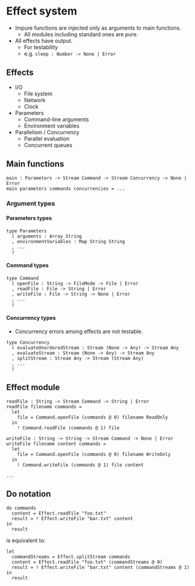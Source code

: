 # Effect system

- Impure functions are injected only as arguments to main functions.
  - All modules including standard ones are pure.
- All effects have output.
  - For testability
  - e.g. `sleep : Number -> None | Error`

## Effects

- I/O
  - File system
  - Network
  - Clock
- Parameters
  - Command-line arguments
  - Environment variables
- Parallelism / Concurrency
  - Parallel evaluation
  - Concurrent queues

## Main functions

```
main : Parameters -> Stream Command -> Stream Concurrency -> None | Error
main parameters commands concurrencies = ...
```

### Argument types

#### Parameters types

```
type Parameters
  ( arguments : Array String
  , environmentVariables : Map String String
  , ...
  )
```

#### Command types

```
type Command
  ( openFile : String -> FileMode -> File | Error
  , readFile : File -> String | Error
  , writeFile : File -> String -> None | Error
  , ...
  )
```

#### Concurrency types

- Concurrency errors among effects are not testable.

```
type Concurrency
  ( evaluateUnorderedStream : Stream (None -> Any) -> Stream Any
  , evaluateStream : Stream (None -> Any) -> Stream Any
  , splitStream : Stream Any -> Stream (Stream Any)
  , ...
  )
```

## Effect module

```
readFile : String -> Stream Command -> String | Error
readFile filename commands =
  let
    file = Command.openFile (commands @ 0) filename ReadOnly
  in
    ! Command.readFile (commands @ 1) file

writeFile : String -> String -> Stream Command -> None | Error
writeFile filename content commands =
  let
    file = Command.openFile (commands @ 0) filename WriteOnly
  in
    ! Command.writeFile (commands @ 1) file content

...
```

## Do notation

```
do commands
  content = Effect.readFile "foo.txt"
  result = ! Effect.writeFile "bar.txt" content
in
  result
```

is equivalent to:

```
let
  commandStreams = Effect.splitStream commands
  content = Effect.readFile "foo.txt" (commandStreams @ 0)
  result = ! Effect.writeFile "bar.txt" content (commandStreams @ 1)
in
  result
```
